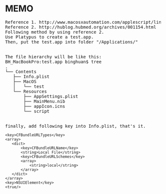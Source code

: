 # MEMO

<pre>
Reference 1. http://www.macosxautomation.com/applescript/linktrigger/
Reference 2. http://hublog.hubmed.org/archives/001154.html
Following method by using reference 2. 
Use Platypus to create a test.app.
Then, put the test.app into folder "/Applications/"


The file hierarchy will be like this:
BH_MacBookPro:test.app binghuan$ tree
.
└── Contents
   ├── Info.plist
   ├── MacOS
   │   └── test
   └── Resources
       ├── AppSettings.plist
       ├── MainMenu.nib
       ├── appIcon.icns
       └── script


finally, add following key into Info.plist, that's it.
</pre>
```
<key>CFBundleURLTypes</key>
<array>
   <dict>
       <key>CFBundleURLName</key>
       <string>Local File</string>
       <key>CFBundleURLSchemes</key>
       <array>
           <string>local</string>
       </array>
   </dict>
</array>
<key>NSUIElement</key>
<true/>
```
